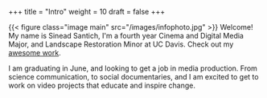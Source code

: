 +++
title = "Intro"
weight = 10
draft = false
+++

{{< figure class="image main" src="/images/infophoto.jpg" >}}
Welcome! My name is Sinead Santich, I'm a fourth year Cinema and Digital Media Major, and Landscape Restoration Minor at UC Davis. Check out my [awesome work](#work).

I am graduating in June, and looking to get a job in media production. From science communication, to social documentaries, and I am excited to get to work on video projects that educate and inspire change.
